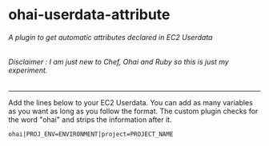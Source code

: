 # ohai-userdata-attribute
###### A plugin to get automatic attributes declared in EC2 Userdata
###### Disclaimer : I am just new to Chef, Ohai and Ruby so this is just my experiment. 

***

Add the lines below to your EC2 Userdata. You can add as many variables as you want as long as you follow the format. The custom plugin checks for the word "ohai" and strips the information after it.

`ohai|PROJ_ENV=ENVIRONMENT|project=PROJECT_NAME`

